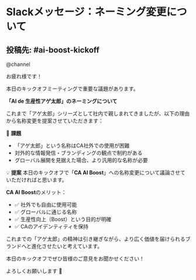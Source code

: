 # Slackメッセージ：ネーミング変更について

## 投稿先: #ai-boost-kickoff

@channel

お疲れ様です！

本日のキックオフミーティングで重要な議題があります。

**「AI de 生産性アゲ太郎」のネーミングについて**

これまで「アゲ太郎」シリーズとして社内で親しまれてきましたが、以下の理由から名称変更を提案させていただきます：

🚨 **課題**
- 「アゲ太郎」という名称はCA社外での使用が困難
- 対外的な情報発信・ブランディングの観点で制約がある
- グローバル展開を見据えた場合、より汎用的な名称が必要

💡 **提案**
本日のキックオフで「**CA AI Boost**」への名称変更について議論させていただければと思います。

**CA AI Boost**のメリット：
- ✅ 社外でも自由に使用可能
- ✅ グローバルに通じる名称
- ✅ 生産性向上（Boost）という目的が明確
- ✅ CAのアイデンティティを保持

これまでの「アゲ太郎」の精神は引き継ぎながら、より広く価値を届けられるブランドへと進化させたいと考えています。

本日のキックオフでぜひ皆様のご意見をお聞かせください！

よろしくお願いします 🚀




